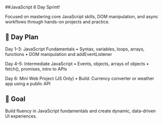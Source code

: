 ##JavaScript 6 Day Sprint!

Focused on mastering core JavaScript skills, DOM manipulation, and async workflows through hands-on projects and practice.

## 📅 Day Plan
Day 1–3: JavaScript Fundamentals
•	Syntax, variables, loops, arrays, functions
•	DOM manipulation and addEventListener

Day 4–5: Intermediate JavaScript
•	Events, objects, arrays of objects
•	fetch(), promises, intro to APIs

Day 6: Mini Web Project (JS Only)
•	Build: Currency converter or weather app using a public API

## 🎯 Goal
Build fluency in JavaScript fundamentals and create dynamic, data-driven UI experiences.
